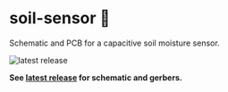 # soil-sensor 🌱
Schematic and PCB for a capacitive soil moisture sensor.

![latest release](../../releases/latest/download/render.png)

**See [latest release](../../releases/latest) for schematic and gerbers.**
